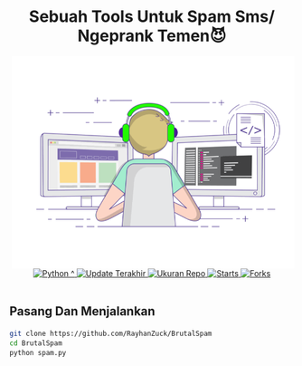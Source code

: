 <h1 align="center"><b>Sebuah Tools Untuk Spam Sms/ Ngeprank Temen😈</b></h1>

<div align="center">
  
  <img align="right" alt="GIF" src="https://raw.githubusercontent.com/devSouvik/devSouvik/master/gif3.gif" width="500"/>
  </a>
  <a href="https://github.com/RayhanZuck">
    <img alt="Python ^" src="https://img.shields.io/static/v1?label=Code&message=Python&color=brightgreen"/>
  </a>
  <a href="https://github.com/RayhanZuck">
    <img alt="Update Terakhir" src="https://img.shields.io/badge/Update%20Terakhir-26Mei-orange"/>
  </a>
   <a href="https://github.com/RayhanZuck">
    <img alt="Ukuran Repo" src="https://img.shields.io/badge/Ukuran%20Repo-371.40KB-blue"/>
  </a>
  <a href="https://www.facebook.com/Rayhan.27.Xyz">
    <img alt="Starts" src="https://img.shields.io/badge/facebook:%20Rayhan%20Cringe%20Ajg-344E86?style=for-the-badge&logo=facebook&logoColor=white"/>
  </a>
  <a href="https://github.com/RayhanZuck">
    <img alt="Forks" src="https://img.shields.io/badge/Github:%20RayhanZuck-lightgrey?style=for-the-badge&logo=github&logoColor=white"/>
  </a>
</div>
<br>

## Pasang Dan Menjalankan
```sh
git clone https://github.com/RayhanZuck/BrutalSpam
cd BrutalSpam
python spam.py
```
